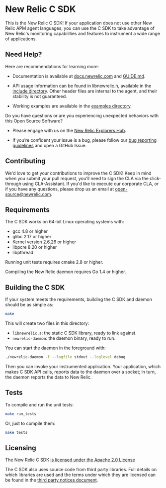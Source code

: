 # New Relic C SDK

This is the New Relic C SDK! If your application does not use other New Relic 
APM agent languages, you can use the C SDK to take advantage of New Relic's
monitoring capabilities and features to instrument a wide range of applications.

## Need Help?

Here are recommendations for learning more:

* Documentation is available at 
[docs.newrelic.com](https://docs.newrelic.com/docs/c-sdk-table-contents)
and [GUIDE.md](https://github.com/newrelic/c-sdk/blob/master/GUIDE.md?).

* API usage information can be found in libnewrelic.h, available in the 
[include directory](https://github.com/newrelic/c-sdk/tree/master/include). 
Other header files are internal to the agent, and their stability 
is not guaranteed. 

* Working examples are available in the 
[examples directory](https://github.com/newrelic/c-sdk/tree/master/examples).


Do you have questions or are you experiencing unexpected behaviors with this 
Open Source Software? 

* Please engage with us on the 
[New Relic Explorers Hub](https://discuss.newrelic.com/t/about-the-open-source-agents-sdks-category/58764).

* If you’re confident your issue is a bug, please follow our 
[bug reporting guidelines](https://github.com/newrelic/c-sdk/blob/master/CONTRIBUTING.md#filing-issues--bug-reports) 
and open a GitHub Issue.

## Contributing

We'd love to get your contributions to improve the C SDK! Keep in mind when you 
submit your pull request, you'll need to sign the CLA via the click-through 
using CLA-Assistant. If you'd like to execute our corporate CLA, or if you 
have any questions, please drop us an email at open-source@newrelic.com.

## Requirements

The C SDK works on 64-bit Linux operating systems with:

* gcc 4.8 or higher
* glibc 2.17 or higher
* Kernel version 2.6.26 or higher
* libpcre 8.20 or higher
* libpthread

Running unit tests requires cmake 2.8 or higher.

Compiling the New Relic daemon requires Go 1.4 or higher.

## Building the C SDK

If your system meets the requirements, building the C SDK and 
daemon should be as simple as:

```sh
make
```

This will create two files in this directory:

* `libnewrelic.a`: the static C SDK library, ready to link against.
* `newrelic-daemon`: the daemon binary, ready to run.

You can start the daemon in the foreground with:

```sh
./newrelic-daemon -f --logfile stdout --loglevel debug
```

Then you can invoke your instrumented application.  Your application,
which makes C SDK API calls, reports data to the daemon over a socket;
in turn, the daemon reports the data to New Relic.


## Tests

To compile and run the unit tests:

```sh
make run_tests
```

Or, just to compile them:

```sh
make tests
```

## Licensing

The New Relic C SDK 
[is licensed under the Apache 2.0 License](https://github.com/newrelic/c-sdk/tree/master/LICENSE)

The C SDK also uses source code from third party libraries. Full details on
which libraries are used and the terms under which they are licensed can be
found in the 
[third party notices document](https://github.com/newrelic/c-sdk/tree/master/THIRD_PARTY_NOTICES.md).